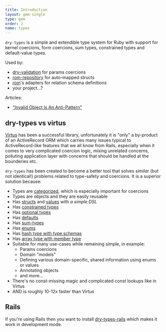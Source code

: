 ```yaml
---
title: Introduction
layout: gem-single
type: gem
order: 2
name: types
---
```


`dry-types` is a simple and extendible type system for Ruby with support for kernel coercions,
form coercions, sum types, constrained types and default-value types.

Used by:

* [dry-validation](https://github.com/dryrb/dry-validation) for params coercions
* [rom-repository](https://github.com/rom-rb/rom-repository) for auto-mapped structs
* [rom](https://github.com/rom-rb/rom)'s adapters for relation schema definitions
* your project...?

Articles:

* ["Invalid Object Is An Anti-Pattern"](http://solnic.eu/2015/12/28/invalid-object-is-an-anti-pattern.html)

## dry-types vs virtus

[Virtus](https://github.com/solnic/virtus) has been a successful library, unfortunately
it is "only" a by-product of an ActiveRecord ORM which carries many issues typical
to ActiveRecord-like features that we all know from Rails, especially when it
comes to very complicated coercion logic, mixing unrelated concerns, polluting
application layer with concerns that should be handled at the bounderies etc.

`dry-types` has been created to become a better tool that solves *similar* (but
not identical!) problems related to type-safety and coercions. It is a superior
solution because:

* Types are [categorized](#built-in-type-categories), which is especially important for coercions
* Types are objects and they are easily reusable
* Has [structs](#structs) and [values](#values) with *a simple DSL*
* Has [constrained types](#constrained-types)
* Has [optional types](#optional-types)
* Has [defaults](#defaults)
* Has [sum-types](#sum-types)
* Has [enums](#enums)
* Has [hash type with type schemas](#hashes)
* Has [array type with member type](#arrays)
* Suitable for many use-cases while remaining simple, in example:
  * Params coercions
  * Domain "models"
  * Defining various domain-specific, shared information using enums or values
  * Annotating objects
  * and more...
* There's no const-missing magic and complicated const lookups like in Virtus
* AND is roughly 10-12x faster than Virtus

## Rails

If you're using Rails then you want to install [dry-types-rails](https://github.com/jeromegn/dry-types-rails) which makes it work in development mode.
